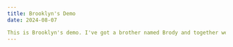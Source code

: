 ```yaml
---
title: Brooklyn's Demo 
date: 2024-08-07

This is Brooklyn's demo. I've got a brother named Brody and together we terrorize! LOL 
---
```

